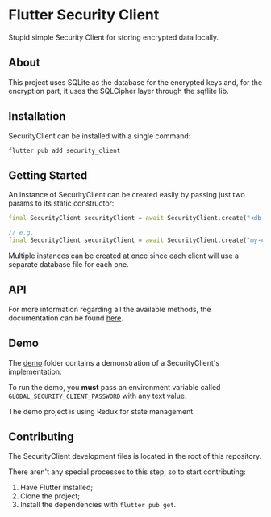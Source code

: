 # Flutter Security Client

Stupid simple Security Client for storing encrypted data locally.

## About

This project uses SQLite as the database for the encrypted keys and, for the encryption part, it uses the SQLCipher layer through the sqflite lib.

## Installation

SecurityClient can be installed with a single command:

```
flutter pub add security_client
```

## Getting Started

An instance of SecurityClient can be created easily by passing just two params to its static constructor:

```dart
final SecurityClient securityClient = await SecurityClient.create("<db-name>", "<db-password>");

// e.g.
final SecurityClient securityClient = await SecurityClient.create("my-cool-database", "1234567890");
```

Multiple instances can be created at once since each client will use a separate database file for each one.

## API

For more information regarding all the available methods, the documentation can be found [here](https://bfpimentel.github.io/flutter-security/security/SecurityClient-class.html).

## Demo

The [demo](./demo) folder contains a demonstration of a SecurityClient's implementation.

To run the demo, you **must** pass an environment variable called `GLOBAL_SECURITY_CLIENT_PASSWORD` with any text value.

The demo project is using Redux for state management.

## Contributing

The SecurityClient development files is located in the root of this repository.

There aren't any special processes to this step, so to start contributing:
1. Have Flutter installed;
2. Clone the project;
3. Install the dependencies with `flutter pub get`.
